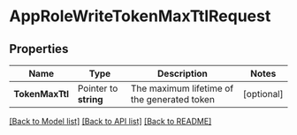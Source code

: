 # AppRoleWriteTokenMaxTtlRequest


## Properties

Name | Type | Description | Notes
------------ | ------------- | ------------- | -------------
**TokenMaxTtl** | Pointer to **string** | The maximum lifetime of the generated token | [optional] 





[[Back to Model list]](../README.md#documentation-for-models) [[Back to API list]](../README.md#documentation-for-api-endpoints) [[Back to README]](../README.md)


